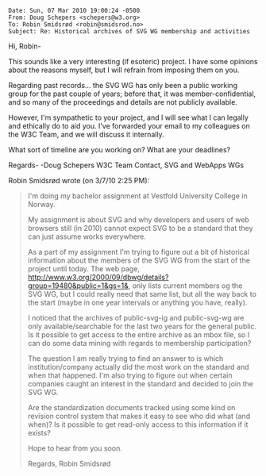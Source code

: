 <a name="vedlegg" href="#"> </a>

    Date: Sun, 07 Mar 2010 19:00:24 -0500
    From: Doug Schepers <schepers@w3.org>
    To: Robin Smidsrød <robin@smidsrod.no>
    Subject: Re: Historical archives of SVG WG membership and activities

Hi, Robin-

This sounds like a very interesting (if esoteric) project.  I have some
opinions about the reasons myself, but I will refrain from imposing them
on you.

Regarding past records... the SVG WG has only been a public working
group for the past couple of years; before that, it was
member-confidential, and so many of the proceedings and details are not
publicly available.

However, I'm sympathetic to your project, and I will see what I can
legally and ethically do to aid you.  I've forwarded your email to my
colleagues on the W3C Team, and we will discuss it internally.

What sort of timeline are you working on?  What are your deadlines?

Regards-
-Doug Schepers
W3C Team Contact, SVG and WebApps WGs


Robin Smidsrød wrote (on 3/7/10 2:25 PM):
> I'm doing my bachelor assignment at Vestfold University College in Norway.
>
> My assignment is about SVG and why developers and users of web browsers
> still (in 2010) cannot expect SVG to be a standard that they can just
> assume works everywhere.
>
> As a part of my assignment I'm trying to figure out a bit of historical
> information about the members of the SVG WG from the start of the
> project until today. The web page,
> http://www.w3.org/2000/09/dbwg/details?group=19480&public=1&gs=1&, only
> lists current members og the SVG WG, but I could really need that same
> list, but all the way back to the start (maybe in one year intervals or
> anything you have, really).
>
> I noticed that the archives of public-svg-ig and public-svg-wg are only
> available/searchable for the last two years for the general public. Is
> it possible to get access to the entire archive as an mbox file, so I
> can do some data mining with regards to membership participation?
>
> The question I am really trying to find an answer to is which
> institution/company actually did the most work on the standard and when
> that happened. I'm also trying to figure out when certain companies
> caught an interest in the standard and decided to join the SVG WG.
>
> Are the standardization documents tracked using some kind on revision
> control system that makes it easy to see who did what (and when)? Is it
> possible to get read-only access to this information if it exists?
>
> Hope to hear from you soon.
>
> Regards,
> Robin Smidsrød
>
